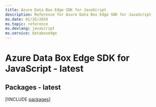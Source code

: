 ```yaml
---
title: Azure Data Box Edge SDK for JavaScript
description: Reference for Azure Data Box Edge SDK for JavaScript
ms.date: 01/26/2024
ms.topic: reference
ms.devlang: javascript
ms.service: databoxedge
---
```

# Azure Data Box Edge SDK for JavaScript - latest
## Packages - latest
[!INCLUDE [packages](data-box-edge-index.md)]